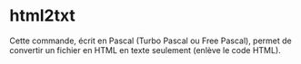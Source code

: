 # html2txt
Cette commande, écrit en Pascal (Turbo Pascal ou Free Pascal), permet de convertir un fichier en HTML en texte seulement (enlève le code HTML).
